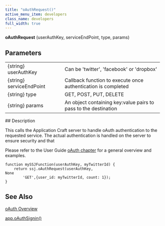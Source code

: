 ```yaml
---
title: "oAuthRequest()"
active_menu_item: developers
class_name: developers
full_width: true
---
```



**oAuthRequest** (userAuthKey, serviceEndPoint, type, params)

## Parameters

<table>
<tr>
<td width="202">
{string} userAuthKey

</td>
<td width="11">

</td>
<td width="667">
Can be 'twitter', 'facebook' or 'dropbox'

</td>
</tr>
<tr>
<td width="202">
{string} serviceEndPoint

</td>
<td width="11">

</td>
<td width="667">
Callback function to execute once authentication is completed

</td>
</tr>
<tr>
<td width="202">
{string} type

</td>
<td width="11">

</td>
<td width="667">
GET, POST, PUT, DELETE

</td>
</tr>
<tr>
<td width="202">
{string} params

</td>
<td width="11">

</td>
<td width="667">
An object containing key:value pairs to pass to the destination

</td>
</tr>
</table>
## Description

This calls the Application Craft server to handle oAuth authentication to the requested service. The actual authentication is handled on the server to ensure security and that

Please refer to the User Guide [oAuth chapter](/developers/user-guide/product-guide/advanced-features/oauth/) for a general overview and examples.

    function mySSJFunction(userAuthKey, myTwitterId) {
        return ssj.oAuthRequest(userAuthKey, 
    None
            'GET',{user_id: myTwitterId, count: 1});
    }
   

## See Also

[oAuth Overview](/developers/user-guide/product-guide/advanced-features/oauth/)

[app.oAuthSignin()](/developers/user-guide/scripting-apis/client-api/oauth/oauthsignin)
